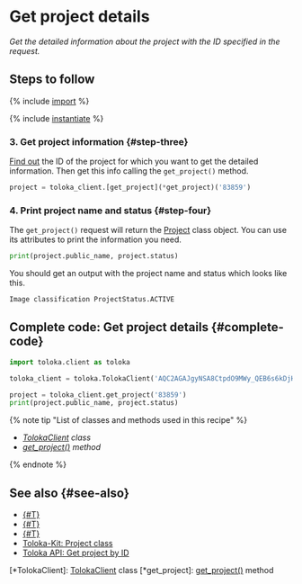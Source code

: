 # Get project details

_Get the detailed information about the project with the ID specified in the request._

## Steps to follow

{% include [import](../_includes/recipes/import.md) %}

{% include [instantiate](../_includes/recipes/instantiate.md) %}

### 3. Get project information {#step-three}

[Find out](./get-projects.md) the ID of the project for which you want to get the detailed information. Then get this info calling the `get_project()` method.

```python
project = toloka_client.[get_project](*get_project)('83859')
```

### 4. Print project name and status {#step-four}

The `get_project()` request will return the [Project](../reference/toloka.client.project.Project.md) class object. You can use its attributes to print the information you need.

```python
print(project.public_name, project.status)
```

You should get an output with the project name and status which looks like this.

```bash
Image classification ProjectStatus.ACTIVE
```

## Complete code: Get project details {#complete-code}

```python
import toloka.client as toloka

toloka_client = toloka.TolokaClient('AQC2AGAJgyNSA8CtpdO9MWy_QEB6s6kDjHUoElE', 'PRODUCTION')

project = toloka_client.get_project('83859')
print(project.public_name, project.status)
```

{% note tip "List of classes and methods used in this recipe" %}

- _[TolokaClient](../reference/toloka.client.TolokaClient.md) class_
- _[get_project()](../reference/toloka.client.TolokaClient.get_project.md) method_

{% endnote %}

## See also {#see-also}

- [{#T}](../../guide/concepts/overview.md)
- [{#T}](./learn-basics.md)
- [{#T}](./use-cases.md)
- [Toloka-Kit: Project class](../reference/toloka.client.project.Project.md)
- [Toloka API: Get project by ID](https://toloka.ai/docs/api/api-reference/#get-/projects/-id-)

[*TolokaClient]: [TolokaClient](../reference/toloka.client.TolokaClient.md) class
[*get_project]: [get_project()](../reference/toloka.client.TolokaClient.get_project.md) method